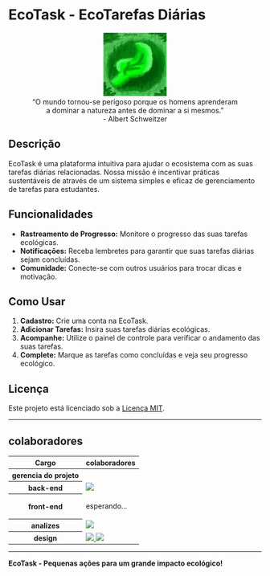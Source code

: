 
# EcoTask - EcoTarefas Diárias 

<p align="center" display="inline">
  <img src="./imagens/logo_github-drawing_for_Xpudding.png" alt="EcoTask" width="25%"><br>
  “O mundo tornou-se perigoso porque os homens aprenderam <br>
  a dominar a natureza antes de dominar a si mesmos.” <br>
  - Albert Schweitzer
</p>


## Descrição
EcoTask é uma plataforma intuitiva para ajudar o ecosistema  com as suas tarefas diárias relacionadas. Nossa missão é incentivar práticas sustentáveis de através de um sistema simples e eficaz de gerenciamento de tarefas para estudantes.

## Funcionalidades
- **Rastreamento de Progresso:** Monitore o progresso das suas tarefas ecológicas.
- **Notificações:** Receba lembretes para garantir que suas tarefas diárias sejam concluídas.
- **Comunidade:** Conecte-se com outros usuários para trocar dicas e motivação.

## Como Usar
1. **Cadastro:** Crie uma conta na EcoTask.
2. **Adicionar Tarefas:** Insira suas tarefas diárias ecológicas.
3. **Acompanhe:** Utilize o painel de controle para verificar o andamento das suas tarefas.
4. **Complete:** Marque as tarefas como concluídas e veja seu progresso ecológico.

## Licença
Este projeto está licenciado sob a [Licença MIT](LICENSE).

---
## colaboradores
<!--<div display="flex">
  
  <div display="inline">
    <p>Gerencia do Projeto:</p>
    <br>
  </div>
  
  <div display="inline">
    <p>Back-end:</p>
    <div display="flex">
      <a href="https://github.com/Csayori-chan" alt="CSayori-chan">
        <img src="https://avatars.githubusercontent.com/u/163341948?v=4" width=5%>
      </a>
    </div>
  </div>
  
  Front-end:
  
  Analizes:
  <br><a href="https://github.com/SerHumano-arch" alt="SerHumano-arch">
    <img src="https://avatars.githubusercontent.com/u/174045324?v=4" width=5%>
  </a>
  
  Design:
  <br><a href="https://github.com/gabrielnascimento2" alt="gabrielnascimento2">
    <img src="https://avatars.githubusercontent.com/u/163344321?v=4" width=5%>
  </a>
  <a href="https://github.com/RaquelStephany" alt="RaquelStephany">
    <img src="https://avatars.githubusercontent.com/u/174052276?v=4" width=5%>
  </a>
</div>
!-->

<table>
  <thread>
    <tr>
      <th scope="col">Cargo</th>
      <th scope="col">colaboradores</th>
    </tr>
  </thread>
  <tbody>
    <tr>
      <th scope="row">gerencia do projeto</th>
      <td>
      </td>
    </tr>
    <tr>
      <th scope="row">back-end</th>
      <td>
        <a href="https://github.com/Csayori-chan" alt="CSayori-chan">
          <img src="https://avatars.githubusercontent.com/u/163341948?v=4" width=5%>
        </a>
      </td>
    </tr>
    <tr>
      <th scope="row">front-end</th>
      <td>
        <p> esperando... </p>
      </td>
    </tr>
    <tr>
      <th scope="row">analizes</th>
      <td>
        <a href="https://github.com/SerHumano-arch" alt="SerHumano-arch">
          <img src="https://avatars.githubusercontent.com/u/174045324?v=4" width=5%>
        </a>
      </td>
    </tr>
    <tr>
      <th scope="row">design</th>
      <td>
        <a href="https://github.com/gabrielnascimento2" alt="gabrielnascimento2">
          <img src="https://avatars.githubusercontent.com/u/163344321?v=4" width=5%>
        </a>
        <a href="https://github.com/RaquelStephany" alt="RaquelStephany">
          <img src="https://avatars.githubusercontent.com/u/174052276?v=4" width=5%>
        </a>
      </td>
    </tr>
  </tbody>
</table>

---

**EcoTask - Pequenas ações para um grande impacto ecológico!**
